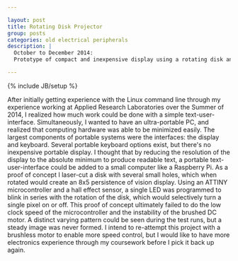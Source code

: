 ```yaml
---

layout: post
title: Rotating Disk Projector
group: posts
categories: old electrical peripherals
description: |
  October to December 2014:
  Prototype of compact and inexpensive display using a rotating disk and a single LED

---
```

{% include JB/setup %}


After initially getting experience with the Linux command line through my 
experience working at Applied Research Laboratories over the Summer of 2014, I realized how much 
work could be done with a simple text-user-interface. Simultaneously, I wanted to have 
an ultra-portable PC, and realized that computing hardware was able to be minimized 
easily. The largest components of portable systems were the interfaces: the display 
and keyboard. Several portable keyboard options exist, but there's no inexpensive 
portable display. I thought that by reducing the resolution of the display to the 
absolute minimum to produce readable text, a portable text-user-interface could be 
added to a small computer like a Raspberry Pi. As a proof of concept I laser-cut a 
disk with several small holes, which when rotated would create an 8x5 persistence of 
vision display. Using an ATTINY microcontroller and a hall effect sensor, a single LED 
was programmed to blink in series with the rotation of the disk, which would 
selectively turn a single pixel on or off. This proof of concept ultimately failed to 
do the low clock speed of the microcontroller and the instability of the brushed DC 
motor. A distinct varying pattern could be seen during the test runs, but a steady 
image was never formed. I intend to re-attempt this project with a brushless motor to 
enable more speed control, but I would like to have more electronics experience 
through my coursework before I pick it back up again.
